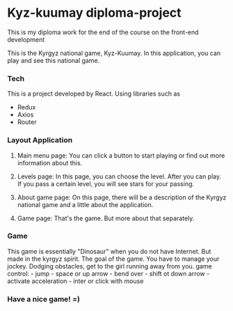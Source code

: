 # Kyz-kuumay diploma-project

This is my diploma work for the end of the course on the front-end development

This is the Kyrgyz national game, Kyz-Kuumay. In this application, you can play and see this national game. 

### Tech

This is a project developed by React. 
Using libraries such as 
  - Redux
  - Axios
  - Router

### Layout Application 

  1) Main menu page:
    You can click a button to start playing or find out more information about this.
    
  2) Levels page:
    In this page, you can choose the level. After you can play. If you pass a certain level, you will see stars for your passing. 
    
  3) About game page:
    On this page, there will be a description of the Kyrgyz national game and a little about the application.
    
  4) Game page: 
    That's the game. But more about that separately.
    
### Game

This game is essentially "Dinosaur" when you do not have Internet. But made in the kyrgyz spirit. The goal of the game. You have to manage your jockey. Dodging obstacles, get to the girl running away from you. 
  game control: 
    - jump - space or up arrow
    - bend over - shift ot down arrow
    - activate acceleration - inter or click with mouse
    
### Have a nice game! =)
